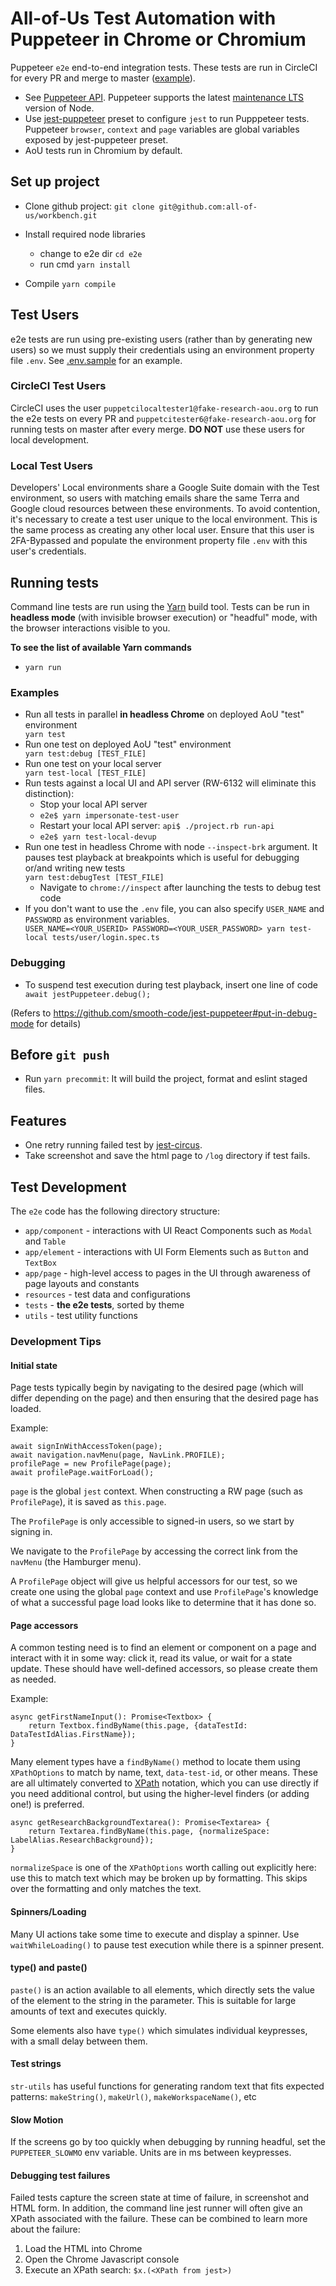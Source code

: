 # All-of-Us Test Automation with Puppeteer in Chrome or Chromium

Puppeteer `e2e` end-to-end integration tests. These tests are run in CircleCI
for every PR and merge to master ([example](https://app.circleci.com/pipelines/github/all-of-us/workbench/4074/workflows/ca636d7c-8c11-463e-bfdc-39ea63b6df52/jobs/100294)).

- See [Puppeteer API](https://github.com/puppeteer/puppeteer/blob/v5.0.0/docs/api.md). Puppeteer supports the latest [maintenance LTS](https://github.com/nodejs/Release#release-schedule) version of Node.
- Use [jest-puppeteer](https://github.com/smooth-code/jest-puppeteer) preset to configure `jest` to run Pupppeteer tests.
  Puppeteer `browser`, `context` and `page` variables are global variables exposed by jest-puppeteer preset.
- AoU tests run in Chromium by default.

## Set up project

- Clone github project: `git clone git@github.com:all-of-us/workbench.git`

- Install required node libraries
  - change to e2e dir `cd e2e`
  - run cmd `yarn install`
- Compile `yarn compile`

## Test Users

e2e tests are run using pre-existing users (rather than by generating new users)
so we must supply their credentials using an environment property file `.env`. See [.env.sample](.env.sample) for an example.

### CircleCI Test Users

CircleCI uses the user `puppetcilocaltester1@fake-research-aou.org` to run the e2e tests on every PR and
`puppetcitester6@fake-research-aou.org` for running tests on master after every merge. **DO NOT**
use these users for local development.

### Local Test Users

Developers' Local environments share a Google Suite domain with the Test environment,
so users with matching emails share the same Terra and Google cloud resources between these
environments. To avoid contention, it's necessary to create a test user unique to the local
environment. This is the same process as creating any other local user. Ensure that this
user is 2FA-Bypassed and populate the environment property file `.env` with this user's credentials.

## Running tests

Command line tests are run using the [Yarn](https://classic.yarnpkg.com/en/) build tool. Tests can be run in
**headless mode** (with invisible browser execution) or "headful" mode, with the browser
interactions visible to you.

**To see the list of available Yarn commands**

- `yarn run`

### Examples

- Run all tests in parallel **in headless Chrome** on deployed AoU "test" environment <div class="text-blue">`yarn test`</div>
- Run one test on deployed AoU "test" environment <div class="text-blue">`yarn test:debug [TEST_FILE]` </div>
- Run one test on your local server <div class="text-blue">`yarn test-local [TEST_FILE]` </div>
- Run tests against a local UI and API server (RW-6132 will eliminate this distinction):
  - Stop your local API server
  - `e2e$ yarn impersonate-test-user`
  - Restart your local API server: `api$ ./project.rb run-api`
  - `e2e$ yarn test-local-devup`
- Run one test in headless Chrome with node `--inspect-brk` argument. It pauses test playback at breakpoints which is useful for debugging or/and writing new tests <div class="text-blue">`yarn test:debugTest [TEST_FILE]` </div>
  - Navigate to `chrome://inspect` after launching the tests to debug test code
- If you don't want to use the `.env` file, you can also specify `USER_NAME` and `PASSWORD` as environment variables. <div class="text-blue">`USER_NAME=<YOUR_USERID> PASSWORD=<YOUR_USER_PASSWORD> yarn test-local tests/user/login.spec.ts`</div>

### Debugging

- To suspend test execution during test playback, insert one line of code <div class="text-blue">`await jestPuppeteer.debug();`</div>

(Refers to https://github.com/smooth-code/jest-puppeteer#put-in-debug-mode for details)

## Before `git push`

- Run `yarn precommit`: It will build the project, format and eslint staged files.

## Features

- One retry running failed test by [jest-circus](https://github.com/facebook/jest/blob/f45d1c939cbf55a71dbfdfc316d2be62b590197f/docs/JestObjectAPI.md#jestretrytimes).
- Take screenshot and save the html page to `/log` directory if test fails.

## Test Development

The `e2e` code has the following directory structure:

- `app/component` - interactions with UI React Components such as `Modal` and `Table`
- `app/element` - interactions with UI Form Elements such as `Button` and `TextBox`
- `app/page` - high-level access to pages in the UI through awareness of page layouts and constants
- `resources` - test data and configurations
- `tests` - **the e2e tests**, sorted by theme
- `utils` - test utility functions

### Development Tips

#### Initial state

Page tests typically begin by navigating to the desired page (which will differ depending
on the page) and then ensuring that the desired page has loaded.

Example:

```
await signInWithAccessToken(page);
await navigation.navMenu(page, NavLink.PROFILE);
profilePage = new ProfilePage(page);
await profilePage.waitForLoad();
```

`page` is the global `jest` context. When constructing a RW page (such as `ProfilePage`), it is
saved as `this.page`.

The `ProfilePage` is only accessible to signed-in users, so we start by signing in.

We navigate to the `ProfilePage` by accessing the correct link from the `navMenu` (the Hamburger menu).

A `ProfilePage` object will give us helpful accessors for our test, so we create one using the global `page` context
and use `ProfilePage`'s knowledge of what a successful page load looks like to determine that it has done so.

#### Page accessors

A common testing need is to find an element or component on a page and interact with it in some way:
click it, read its value, or wait for a state update. These should have well-defined accessors, so please create
them as needed.

Example:

```
async getFirstNameInput(): Promise<Textbox> {
    return Textbox.findByName(this.page, {dataTestId: DataTestIdAlias.FirstName});
}
```

Many element types have a `findByName()` method to locate them using `XPathOptions` to match by name,
text, `data-test-id`, or other means. These are all ultimately converted to [XPath](https://www.w3schools.com/xml/xpath_syntax.asp) notation,
which you can use directly if you need additional control, but using the higher-level finders (or adding one!) is preferred.

```
async getResearchBackgroundTextarea(): Promise<Textarea> {
    return Textarea.findByName(this.page, {normalizeSpace: LabelAlias.ResearchBackground});
}
```

`normalizeSpace` is one of the `XPathOptions` worth calling out explicitly here: use this to match text
which may be broken up by formatting. This skips over the formatting and only matches the text.

#### Spinners/Loading

Many UI actions take some time to execute and display a spinner. Use `waitWhileLoading()` to
pause test execution while there is a spinner present.

#### type() and paste()

`paste()` is an action available to all elements, which directly sets the value of the element
to the string in the parameter. This is suitable for large amounts of text and executes quickly.

Some elements also have `type()` which simulates individual keypresses, with a small delay between
them.

#### Test strings

`str-utils` has useful functions for generating random text that fits expected patterns: `makeString()`,
`makeUrl()`, `makeWorkspaceName()`, etc

#### Slow Motion

If the screens go by too quickly when debugging by running headful, set the `PUPPETEER_SLOWMO` env variable. Units
are in ms between keypresses.

#### Debugging test failures

Failed tests capture the screen state at time of failure, in screenshot and HTML form. In addition,
the command line jest runner will often give an XPath associated with the failure. These
can be combined to learn more about the failure:

1. Load the HTML into Chrome
2. Open the Chrome Javascript console
3. Execute an XPath search: `$x.(<XPath from jest>)`
